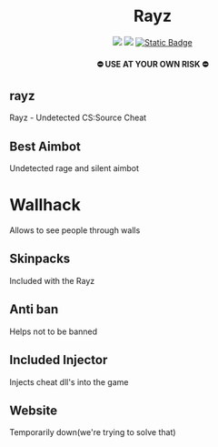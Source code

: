 <h1 align="center">
<br>Rayz
</h1>
<p align="center">
<a href="https://en.wikipedia.org/wiki/C%2B%2B"><img src="https://img.shields.io/badge/build-C++-blue? 
style=flat&label=Language&logo=visualstudio&logoColor=%231082c3"></a>
<a href="https://store.steampowered.com/app/240/CounterStrike_Source"><img src="https://img.shields.io/badge/Game-CSS-Red? 
style=flat&logo=image%2Fsvg%252bxml&logoColor=white&labelColor=gray&color=red"></a>
<a href="https://github.com/brokenmoony/rayz/releases"><img alt="Static Badge" src="https://img.shields.io/badge/Download-Rayz?style=flat&logo=DocuSign&logoColor=orange&labelColor=gray&color=orange">
</a>
</p>
<h4 align="center">
  ⛔ USE AT YOUR OWN RISK ⛔
</h4>

## rayz
Rayz - Undetected CS:Source Cheat
## Best Aimbot
Undetected rage and silent aimbot
# Wallhack
Allows to see people through walls
## Skinpacks
Included with the Rayz
## Anti ban
Helps not to be banned
## Included Injector
Injects cheat dll's into the game 
## Website
Temporarily down(we're trying to solve that)
